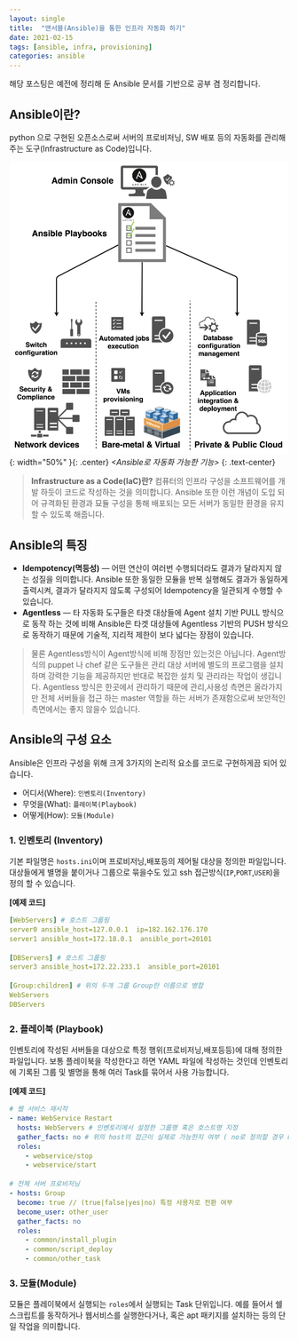 ```yaml
---
layout: single
title:  "앤서블(Ansible)을 통한 인프라 자동화 하기"
date: 2021-02-15
tags: [ansible, infra, provisioning]
categories: ansible
---
```


해당 포스팅은 예전에 정리해 둔 Ansible 문서를 기반으로 공부 겸 정리합니다.

Ansible이란?
---
python 으로 구현된 오픈소스로써 서버의 프로비저닝, SW 배포 등의 자동화를 관리해주는 도구(Infrastructure as Code)입니다.

![2](/assets/images/2021-02-15-ansible-basic/1.png){: width="50%" }{: .center}
_\<Ansible로 자동화 가능한 기능\>_
{: .text-center}

> **Infrastructure as a Code(IaC)란?** 컴퓨터의 인프라 구성을 소프트웨어를 개발 하듯이 코드로 작성하는 것을 의미합니다. Ansible 또한 이런 개념이 도입 되어 규격화된 환경과 묘듈 구성을 통해 배포되는 모든 서버가 동일한 환경을 유지할 수 있도록 해줍니다.

Ansible의 특징
---
- **Idempotency(멱등성)** — 어떤 연산이 여러번 수행되더라도 결과가 달라지지 않는 성질을 의미합니다. Ansible 또한 동일한 모듈을 반복 실행해도 결과가 동일하게 출력시켜, 결과가 달라지지 않도록 구성되어 Idempotency을 일관되게 수행할 수 있습니다.
- **Agentless** — 타 자동화 도구들은 타겟 대상들에 Agent 설치 기반 PULL 방식으로 동작 하는 것에 비해 Ansible은 타겟 대상들에 Agentless 기반의 PUSH 방식으로 동작하기 때문에 기술적, 지리적 제한이 보다 넓다는 장점이 있습니다.
> 물론 Agentless방식이 Agent방식에 비해 장점만 있는것은 아닙니다. Agent방식의 puppet 나 chef 같은 도구들은 관리 대상 서버에 별도의 프로그램을 설치하며 강력한 기능을 제공하지만 반대로 복잡한 설치 및 관리라는 작업이 생깁니다. Agentless 방식은 한곳에서 관리하기 때문에 관리,사용성 측면은 올라가지만 전체 서버들을 접근 하는 master 역할을 하는 서버가 존재함으로써 보안적인 측면에서는 좋지 않을수 있습니다. 

Ansible의 구성 요소
---
Ansible은 인프라 구성을 위해 크게 3가지의 논리적 요소를 코드로 구현하게끔 되어 있습니다.

- 어디서(Where): `인벤토리(Inventory)`
- 무엇을(What): `플레이북(Playbook)` 
- 어떻게(How): `모듈(Module)`

### 1. 인벤토리 (Inventory)

기본 파일명은 `hosts.ini`이며 프로비저닝,배포등의 제어될 대상을 정의한 파일입니다. 대상들에게 별명을 붙이거나 그룹으로 묶을수도 있고 ssh 접근방식(`IP`,`PORT`,`USER`)을 정의 할 수 있습니다.

**[예제 코드]**

```yaml
[WebServers] # 호스트 그룹핑
server0 ansible_host=127.0.0.1  ip=182.162.176.170  
server1 ansible_host=172.18.0.1  ansible_port=20101

[DBServers] # 호스트 그룹핑
server3 ansible_host=172.22.233.1  ansible_port=20101

[Group:children] # 위의 두개 그룹 Group란 이름으로 병합 
WebServers
DBServers
```

### 2. 플레이북 (Playbook)
인벤토리에 작성된 서버들을 대상으로 특정 행위(프로비저닝,배포등등)에 대해 정의한 파일입니다. 보통 플레이북을 작성한다고 하면 YAML 파일에 작성하는 것인데 인벤토리에 기록된 그룹 및 별명을 통해 여러 Task를 묶어서 사용 가능합니다.

**[예제 코드]**
```yaml
# 웹 서비스 재시작
- name: WebService Restart
  hosts: WebServers # 인벤토리에서 설정한 그룹명 혹은 호스트명 지정
  gather_facts: no # 위의 host의 접근이 실제로 가능한지 여부 ( no로 정의할 경우 host 체크를 하지 않아서 성능향상을 높일 수 있다. ) 
  roles:
    - webservice/stop
    - webservice/start

# 전체 서버 프로비저닝 
- hosts: Group
  become: true // (true|false|yes|no) 특정 사용자로 전환 여부
  become_user: other_user
  gather_facts: no
  roles:
    - common/install_plugin
    - common/script_deploy
    - common/other_task
```

### 3. 모듈(Module)

모듈은 플레이북에서 실행되는 `roles`에서 실행되는 Task 단위입니다. 
예를 들어서 쉘 스크립트를 동작하거나 웹서비스를 실행한다거나, 혹은 apt 패키지를 설치하는 등의 단일 작업을 의미합니다.


